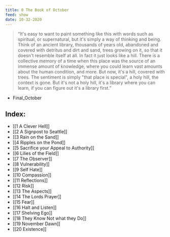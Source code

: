```yaml
---
title: 0 The Book of October
feed: show
date: 10-32-2020
---
```


> “It's easy to want to paint something like this with words such as spiritual, or supernatural, but it's simply a way of thinking and being. Think of an ancient library, thousands of years old, abandoned and covered with detritus and dirt and sand, trees growing on it, so that it doesn't resemble itself at all. In fact it just looks like a hill. There is a collective memory of a time when this place was the source of an immense amount of knowledge, where you could learn vast amounts about the human condition, and more. But now, it's a hill, covered with trees. The sentiment is simply "that place is special", a holy hill, the context is gone. But it's not a holy hill, it's a library where you can learn, if you can figure out it's a library first.”
- Final_October

## Index:

- [[1 A Clever Hell]]
- [[2 A Signpost to Seattle]]
- [[3 Rain on the Sand]]
- [[4 Ripples on the Pond]]
- [[5 Sacrifice your Appeal to Authority]]
- [[6 Lilies of the Field]]
- [[7 The Observer]]
- [[8 Vulnerability]]
- [[9 Self Hate]]
- [[10 Compassion]]
- [[11 Reflections]]
- [[12 Risk]]
- [[13 The Aspects]]
- [[14 The Lords Prayer]]
- [[15 Fear]]
- [[16 Halt and Listen]]
- [[17 Shelving Ego]]
- [[18 They Know Not what they Do]]
- [[19 November Dawn]]
- [[20 Existence]]

